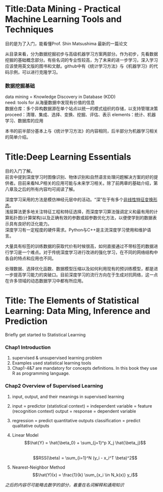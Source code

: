 # Title:Data Mining - Practical Machine Learning Tools and Techniques

目的是为了入门，能看懂Prof. Shin Matsushima 最新的一篇论文

从目录来看，分为数据挖掘初步与高级机器学习方案两部分。作为初步，先看数据挖掘的基础概念部分。有些名词的专业性较高，为了未来的进一步学习，深入学习应该使用英文版的图书和文献。github中有《统计学习方法》与《机器学习》的代码示例，可以进行克隆学习。

### 数据挖掘基础
data mining = Knowledge Discovery in Database (KDD)  
need: tools for 从海量数据中发现有价值的信息  
数据仓库：多个异构数据源在单个站点以统一的模式组织的存储，以支持管理决策  
proceed：清理、集成、选择、变换、挖掘、评估、表示
elements：统计、机器学习、数据库的应用

本书的前半部分基本上与《统计学习方法》的内容相同，后半部分为机器学习相关的简单介绍。

# Title:Deep Learning Essentials

目的入门了解。  
前言中提到深度学习时图像识别、物体识别和自然语言处理问题解决方案的好的提供者。目前来看NLP相关的应用可能与未来学习相关。除了前两章的基础介绍，第八章及之后的所有内容均可阅读了解。

深度学习采用的方法是模仿神经元层中的活动。“深”在于有多个<u>非线性特征变换形态</u>。  
浅层算法更多地关注特征工程和特征选择，而深度学习算法强调定义和最有用的计算拓扑图(计算架构)以及正确有效的参数或超参数优化方法，以便使学到的数据表示具有良好的泛化能力。  
深度学习有一定程度的硬件需求。Python与C++是主流深度学习使用和维护语言。  

大量具有标签的训练数据的获取代价有时候很高，如何直接通过不带标签的数据进行学习是一个难点。对于传统深度学习进行改进的强化学习，在不同的网络结构中各自的特点和应用也不同。

处理数据、选择优化函数、数据模型压缩以及如何利用现有的预训练模型，都是进一步提高学习能力的突破口。目前深度学习的流行方向在于生成对抗网络，这一点在许多领域的动态数据学习中都有所应用。

# Title: The Elements of Statistical Learning: Data Ming, Inference and Prediction

Briefly get started to Statistical Learning 

### Chap1 Introduction

1. supervised & unsupervised learning problem
2. Examples used statistical learning tools
3. Chap1-4&7 are mandatory for concepts definitions. In this book they use R as programming language.

### Chap2 Overview of Supervised Learning

1. input, output, and their meanings in supervised learning
2. input = predictor (statistical context) = independent variable = feature (recognition context)
    output = response = dependent variable
3. regression = predict quantitative outputs
   classification = predict qualitative outputs

4. Linear Model  
    $$\hat{Y} = \hat{\beta_0} + \sum_{j=1}^p X_j \hat{\beta_j}$$   
    $$RSS(\beta) = \sum_{i=1}^N (y_i - x_i^T \beta)^2$$
5. Nearest-Neighbor Method
   $$\hat(Y)(x) = \frac{1}{k} \sum_{x_i \in N_k(x)} y_i$$

*之后的内容尽可能略去数学的部分，着重在名词解释和通用知识*